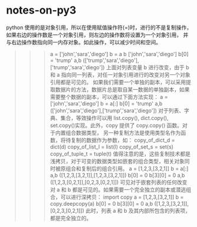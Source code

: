# notes-on-py3

python 使用的是对象引用，所以在使用赋值操作符(=)时，进行的不是复制操作，如果右边的操作数是一个对象引用，则左边的操作数将设置为一个对象引用，
并与右边操作数指向同一内存对象。如此操作，可以减少时间和空间。
>>> a = ['john','sara','diego']
>>> b = a
>>> b
['john','sara','diego']
>>> b[0] = 'trump'
>>> a,b
(['trump','sara','diego'],['trump','sara','diego'])
上面对列表变量 b 进行改变，由于 b 和 a 指向同一列表，对任一对象引用进行的改变对另一个对象引用都是可见的。
如果我们需要一个单独的副本，可以采用提取数据片的方法，数据片总是取自某一数据的单独副本，如果需要整个数据的副本，可以通过下面方法实现：
>>> a = ['john','sara','diego']
>>> b = a[:]
>>> b[0] = 'trump'
>>> a,b
(['john','sara','diego'],['trump','sara','diego'])
对于列表、字典、集合，等效操作可以用 list.copy(), dict.copy(), set.copy()实现。此外，copy 提供了 copy.copy() 函数。对于内置组合数据类型，
另一种复制方法是使用类型名作为函数，将待复制的数据作为参数，如：
>>> copy_of_dict_d = dict(d)
>>> copy_of_list_l = list(l)
>>> copy_of_set_s = set(s)
>>> copy_of_tuple_t = tuple(t)
值得注意的是，这些复制技术都是浅拷贝，对于可变的数据类型如嵌套的组合类型，相关对象同时被原组合和复制后的组合引用。
>>> a = [1,2,3,[3,2,1]]
>>> b = a[:]
>>> a,b
([1,2,3,[3,2,1]],[1,2,3,[3,2,1]])
>>> b[0] = 0
>>> b[3][0] = 0
>>> a,b
([1,2,3,[0,2,1]],[0,2,3,[0,2,1]])
可见对于嵌套列表的任何改变对 a 和 b 都是可见的。如果需要一个完全独立的副本或潜逃组合，可以进行深拷贝：
>>> import copy
>>> a = [1,2,3,[3,2,1]]
>>> b = copy.deepcopy(a)
>>> b[0] = 0
>>> b[3][0] = 0
>>> a,b
([1,2,3,[3,2,1]],[0,2,3,[0,2,1]])
此时，列表 a 和 b 及其内部所包含的列表项，都是完全独立的。



